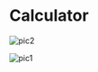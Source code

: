 # Calculator
![pic2](https://github.com/ArpitaRoy454/Calculator/assets/110689198/94ffa6fb-a67b-494e-8488-2cfc53e451a3)

![pic1](https://github.com/ArpitaRoy454/Calculator/assets/110689198/6a68146b-8011-4d76-8022-85170fad3e07)
